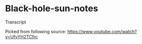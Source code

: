# Black-hole-sun-notes
Transcript

Picked from following source: https://www.youtube.com/watch?v=UfvYH2TCfrc

